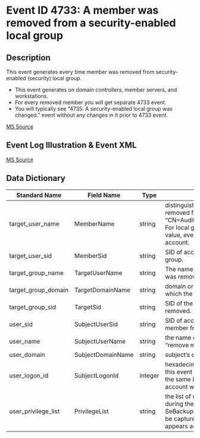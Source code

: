 # Event ID 4733: A member was removed from a security-enabled local group

## Description

This event generates every time member was removed from security-enabled (security) local group.

* This event generates on domain controllers, member servers, and workstations.
* For every removed member you will get separate 4733 event.
* You will typically see “4735: A security-enabled local group was changed.” event without any changes in it prior to 4733 event.

[MS Source](https://github.com/MicrosoftDocs/windows-itpro-docs/blob/master/windows/security/threat-protection/auditing/event-4733.md)

## Event Log Illustration & Event XML

[MS Source](https://github.com/MicrosoftDocs/windows-itpro-docs/blob/master/windows/security/threat-protection/auditing/event-4733.md)

## Data Dictionary

|	Standard Name	|	Field Name	|	Type	|	Description	|	Sample Value	|
|	----------------	|	----------------	|	----------------	|	----------------	|	----------------	|
|	target_user_name	|	MemberName	|	string	|	distinguished name of account that was removed from the group. For example: “CN=Auditor,CN=Users,DC=contoso,DC=local”. For local groups this field typically has “-“ value, even if removed member is a domain account.	|	CN=Auditor,CN=Users,DC=contoso,DC=local	|
|	target_user_sid	|	MemberSid	|	string	|	SID of account that was removed from the group.	|	S-1-5-21-3457937927-2839227994-823803824-2104	|
|	target_group_name	|	TargetUserName	|	string	|	The name of the group from which the member was removed. For example: ServiceDesk	|	AccountOperators	|
|	target_group_domain	|	TargetDomainName	|	string	|	domain or computer name of the group from which the member was removed.	|	CONTOSO	|
|	target_group_sid	|	TargetSid	|	string	|	SID of the group from which the member was removed.	|	S-1-5-21-3457937927-2839227994-823803824-6605	|
|	user_sid	|	SubjectUserSid	|	string	|	SID of account that requested the “remove member from the group” operation.	|	S-1-5-21-3457937927-2839227994-823803824-1104	|
|	user_name	|	SubjectUserName	|	string	|	the name of the account that requested the “remove member from the group” operation.	|	dadmin	|
|	user_domain	|	SubjectDomainName	|	string	|	subject’s domain or computer name.	|	CONTOSO	|
|	user_logon_id	|	SubjectLogonId	|	integer	|	hexadecimal value that can help you correlate this event with recent events that might contain the same Logon ID, for example, “4624: An account was successfully logged on.”	|	0x35e38	|
|	user_privilege_list	|	PrivilegeList	|	string	|	the list of user privileges which were used during the operation, for example, SeBackupPrivilege. This parameter might not be captured in the event, and in that case appears as “-”.	|	-	|
